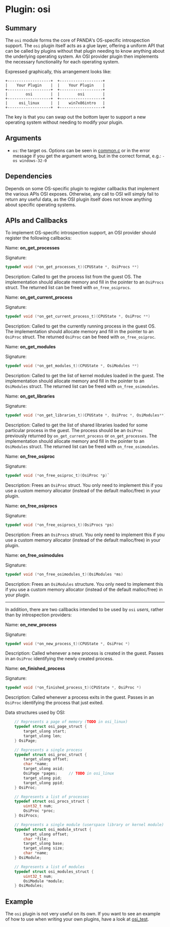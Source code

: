 Plugin: osi
===========

Summary
-------

The `osi` module forms the core of PANDA's OS-specific introspection support. The `osi` plugin itself acts as a glue layer, offering a uniform API that can be called by plugins without that plugin needing to know anything about the underlying operating system. An OSI provider plugin then implements the necessary functionality for each operating system.

Expressed graphically, this arrangement looks like:

    +-------------------+  +-------------------+
    |    Your Plugin    |  |    Your Plugin    |
    +-------------------+  +-------------------+
    |        osi        |  |        osi        |
    +-------------------+  +-------------------+
    |     osi_linux     |  |    win7x86intro   |
    +-------------------+  +-------------------+

The key is that you can swap out the bottom layer to support a new operating system without needing to modify your plugin.

Arguments
---------

* `os`: the target os. Options can be seen in [common.c](/panda/src/common.c) or in the error message if you get the argument wrong, but in the correct format, e.g.: `-os windows-32-0`

Dependencies
------------

Depends on some OS-specific plugin to register callbacks that implement the various APIs OSI exposes. Otherwise, any call to OSI will simply fail to return any useful data, as the OSI plugin itself does not know anything about specific operating systems.

APIs and Callbacks
------------------

To implement OS-specific introspection support, an OSI provider should register the following callbacks:

Name: **on_get_processes**

Signature:

```C
typedef void (*on_get_processes_t)(CPUState *, OsiProcs **)
```

Description: Called to get the process list from the guest OS. The implementation should allocate memory and fill in the pointer to an `OsiProcs` struct. The returned list can be freed with `on_free_osiprocs`.

Name: **on_get_current_process**

Signature:

```C
typedef void (*on_get_current_process_t)(CPUState *, OsiProc **)
```

Description: Called to get the currently running process in the guest OS. The implementation should allocate memory and fill in the pointer to an `OsiProc` struct. The returned `OsiProc` can be freed with `on_free_osiproc`.

Name: **on_get_modules**

Signature:

```C
typedef void (*on_get_modules_t)(CPUState *, OsiModules **)
```

Description: Called to get the list of kernel modules loaded in the guest. The implementation should allocate memory and fill in the pointer to an `OsiModules` struct. The returned list can be freed with `on_free_osimodules`.

Name: **on_get_libraries**

Signature:

```C
typedef void (*on_get_libraries_t)(CPUState *, OsiProc *, OsiModules**)
```

Description: Called to get the list of shared libraries loaded for some particular process in the guest. The process should be an `OsiProc` previously returned by `on_get_current_process` or `on_get_processes`. The implementation should allocate memory and fill in the pointer to an `OsiModules` struct. The returned list can be freed with `on_free_osimodules`.

Name: **on_free_osiproc**

Signature:

```C
typedef void (*on_free_osiproc_t)(OsiProc *p)`
```

Description: Frees an `OsiProc` struct. You only need to implement this if you use a custom memory allocator (instead of the default malloc/free) in your plugin.

Name: **on_free_osiprocs**

Signature:

```C
typedef void (*on_free_osiprocs_t)(OsiProcs *ps)
```

Description: Frees an `OsiProcs` struct. You only need to implement this if you use a custom memory allocator (instead of the default malloc/free) in your plugin.

Name: **on_free_osimodules**

Signature:

```C
typedef void (*on_free_osimodules_t)(OsiModules *ms)
```

Description: Frees an `OsiModules` structure. You only need to implement this if you use a custom memory allocator (instead of the default malloc/free) in your plugin.

---------------

In addition, there are two callbacks intended to be used by `osi` *users*, rather than by introspection providers:

Name: **on_new_process**

Signature:

```C
typedef void (*on_new_process_t)(CPUState *, OsiProc *)
```

Description: Called whenever a new process is created in the guest. Passes in an `OsiProc` identifying the newly created process.

Name: **on_finished_process**

Signature:

```C
typedef void (*on_finished_process_t)(CPUState *, OsiProc *)
```

Description: Called whenever a process exits in the guest. Passes in an `OsiProc` identifying the process that just exited.

Data structures used by OSI:

```C
    // Represents a page of memory (TODO in osi_linux)
    typedef struct osi_page_struct {
        target_ulong start;
        target_ulong len;
    } OsiPage;

    // Represents a single process
    typedef struct osi_proc_struct {
        target_ulong offset;
        char *name;
        target_ulong asid;
        OsiPage *pages;     // TODO in osi_linux
        target_ulong pid;
        target_ulong ppid;
    } OsiProc;

    // Represents a list of processes
    typedef struct osi_procs_struct {
        uint32_t num;
        OsiProc *proc;
    } OsiProcs;

    // Represents a single module (userspace library or kernel module)
    typedef struct osi_module_struct {
        target_ulong offset;
        char *file;
        target_ulong base;
        target_ulong size;
        char *name;
    } OsiModule;

    // Represents a list of modules
    typedef struct osi_modules_struct {
        uint32_t num;
        OsiModule *module;
    } OsiModules;
```

Example
-------

The `osi` plugin is not very useful on its own. If you want to see an example of how to use when writing your own plugins, have a look at [osi_test](/panda/plugins/osi_test/).
